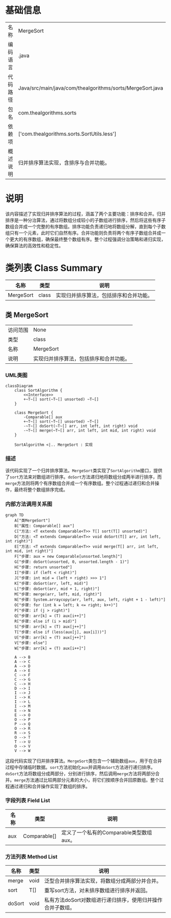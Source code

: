 # 基础信息

|      |      |
|------|------|
| 名称 | MergeSort |
| 编码语言 | .java |
| 代码路径 | Java/src/main/java/com/thealgorithms/sorts/MergeSort.java |
| 包名 | com.thealgorithms.sorts |
| 依赖项 | ['com.thealgorithms.sorts.SortUtils.less'] |
| 概述说明 | 归并排序算法实现，含排序与合并功能。 |

# 说明

该内容描述了实现归并排序算法的过程，涵盖了两个主要功能：排序和合并。归并排序是一种分治算法，通过将数组分成较小的子数组进行排序，然后将这些有序子数组合并成一个完整的有序数组。排序功能负责递归地将数组分解，直到每个子数组只有一个元素，此时它们自然有序。合并功能则负责将两个有序子数组合并成一个更大的有序数组，确保最终整个数组有序。整个过程强调分治策略和递归实现，确保算法的高效性和稳定性。

# 类列表 Class Summary

| 名称   | 类型  | 说明 |
|-------|------|-------------|
| MergeSort | class | 实现归并排序算法，包括排序和合并功能。 |



## 类 MergeSort

|      |      |
|------|------|
| 访问范围 | None |
| 类型 | class |
| 名称 | MergeSort |
| 说明 | 实现归并排序算法，包括排序和合并功能。 |


### UML类图

```mermaid
classDiagram
    class SortAlgorithm {
        <<Interface>>
        +~T~[] sort(~T~[] unsorted) ~T~[]
    }

    class MergeSort {
        -Comparable[] aux
        +~T~[] sort(~T~[] unsorted) ~T~[]
        -~T~[] doSort(~T~[] arr, int left, int right) void
        -~T~[] merge(~T~[] arr, int left, int mid, int right) void
    }

    SortAlgorithm <|.. MergeSort : 实现
```

### 描述
该代码实现了一个归并排序算法。`MergeSort`类实现了`SortAlgorithm`接口，提供了`sort`方法来对数组进行排序。`doSort`方法递归地将数组分成两半进行排序，而`merge`方法则将两个有序数组合并成一个有序数组。整个过程通过递归和合并操作，最终将整个数组排序完成。


### 内部方法调用关系图

```mermaid
graph TD
    A["类MergeSort"]
    B["属性: Comparable[] aux"]
    C["方法: <T extends Comparable<T>> T[] sort(T[] unsorted)"]
    D["方法: <T extends Comparable<T>> void doSort(T[] arr, int left, int right)"]
    E["方法: <T extends Comparable<T>> void merge(T[] arr, int left, int mid, int right)"]
    F["步骤: aux = new Comparable[unsorted.length]"]
    G["步骤: doSort(unsorted, 0, unsorted.length - 1)"]
    H["步骤: return unsorted"]
    I["步骤: if (left < right)"]
    J["步骤: int mid = (left + right) >>> 1"]
    K["步骤: doSort(arr, left, mid)"]
    L["步骤: doSort(arr, mid + 1, right)"]
    M["步骤: merge(arr, left, mid, right)"]
    N["步骤: System.arraycopy(arr, left, aux, left, right + 1 - left)"]
    O["步骤: for (int k = left; k <= right; k++)"]
    P["步骤: if (j > right)"]
    Q["步骤: arr[k] = (T) aux[i++]"]
    R["步骤: else if (i > mid)"]
    S["步骤: arr[k] = (T) aux[j++]"]
    T["步骤: else if (less(aux[j], aux[i]))"]
    U["步骤: arr[k] = (T) aux[j++]"]
    V["步骤: else"]
    W["步骤: arr[k] = (T) aux[i++]"]

    A --> B
    A --> C
    A --> D
    A --> E
    C --> F
    C --> G
    C --> H
    D --> I
    I --> J
    I --> K
    I --> L
    I --> M
    E --> N
    E --> O
    O --> P
    P --> Q
    O --> R
    R --> S
    O --> T
    T --> U
    O --> V
    V --> W
```

这段代码实现了归并排序算法。`MergeSort`类包含一个辅助数组`aux`，用于在合并过程中存储临时数据。`sort`方法初始化`aux`并调用`doSort`方法进行递归排序。`doSort`方法将数组分成两部分，分别进行排序，然后调用`merge`方法将两部分合并。`merge`方法通过比较两部分元素的大小，将它们按顺序合并回原数组。整个过程通过递归和合并操作实现了数组的排序。

### 字段列表 Field List

| 名称  | 类型  | 说明 |
|-------|-------|------|
| aux | Comparable[] | 定义了一个私有的Comparable类型数组aux。 |

### 方法列表 Method List

| 名称  | 类型  | 说明 |
|-------|-------|------|
| merge | void | 泛型合并排序算法实现，将数组分成两部分并合并。 |
| sort | T[] | 重写sort方法，对未排序数组进行排序并返回。 |
| doSort | void | 私有方法doSort对数组进行递归排序，使用归并操作合并子数组。 |




